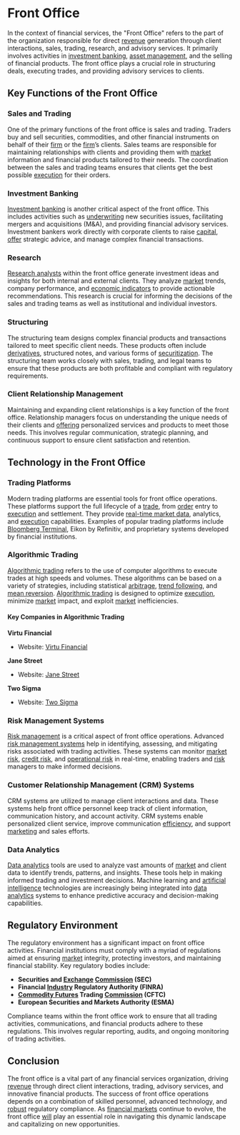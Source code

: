# Front Office

In the context of financial services, the "Front Office" refers to the part of the organization responsible for direct [revenue](../r/revenue.md) generation through client interactions, sales, trading, research, and advisory services. It primarily involves activities in [investment banking](../i/investment_banking.md), [asset management](../a/asset_management.md), and the selling of financial products. The front office plays a crucial role in structuring deals, executing trades, and providing advisory services to clients.

## Key Functions of the Front Office

### Sales and Trading

One of the primary functions of the front office is sales and trading. Traders buy and sell securities, commodities, and other financial instruments on behalf of their [firm](../f/firm.md) or the [firm](../f/firm.md)’s clients. Sales teams are responsible for maintaining relationships with clients and providing them with [market](../m/market.md) information and financial products tailored to their needs. The coordination between the sales and trading teams ensures that clients get the best possible [execution](../e/execution.md) for their orders.

### Investment Banking

[Investment banking](../i/investment_banking.md) is another critical aspect of the front office. This includes activities such as [underwriting](../u/underwriting.md) new securities issues, facilitating mergers and acquisitions (M&A), and providing financial advisory services. Investment bankers work directly with corporate clients to raise [capital](../c/capital.md), [offer](../o/offer.md) strategic advice, and manage complex financial transactions.

### Research

[Research analysts](../r/research_analysts.md) within the front office generate investment ideas and insights for both internal and external clients. They analyze [market](../m/market.md) trends, company performance, and [economic indicators](../e/economic_indicators.md) to provide actionable recommendations. This research is crucial for informing the decisions of the sales and trading teams as well as institutional and individual investors.

### Structuring

The structuring team designs complex financial products and transactions tailored to meet specific client needs. These products often include [derivatives](../d/derivatives.md), structured notes, and various forms of [securitization](../s/securitization.md). The structuring team works closely with sales, trading, and legal teams to ensure that these products are both profitable and compliant with regulatory requirements.

### Client Relationship Management

Maintaining and expanding client relationships is a key function of the front office. Relationship managers focus on understanding the unique needs of their clients and [offering](../o/offering.md) personalized services and products to meet those needs. This involves regular communication, strategic planning, and continuous support to ensure client satisfaction and retention.

## Technology in the Front Office

### Trading Platforms

Modern trading platforms are essential tools for front office operations. These platforms support the full lifecycle of a [trade](../t/trade.md), from [order](../o/order.md) entry to [execution](../e/execution.md) and settlement. They provide [real-time market data](../r/real-time_market_data.md), analytics, and [execution](../e/execution.md) capabilities. Examples of popular trading platforms include [Bloomberg Terminal](../b/bloomberg_terminal.md), Eikon by Refinitiv, and proprietary systems developed by financial institutions.

### Algorithmic Trading

[Algorithmic trading](../a/accountability.md) refers to the use of computer algorithms to execute trades at high speeds and volumes. These algorithms can be based on a variety of strategies, including statistical [arbitrage](../a/arbitrage.md), [trend following](../t/trend_following.md), and [mean reversion](../m/mean_reversion.md). [Algorithmic trading](../a/accountability.md) is designed to optimize [execution](../e/execution.md), minimize [market](../m/market.md) impact, and exploit [market](../m/market.md) inefficiencies.

#### Key Companies in Algorithmic Trading

**Virtu Financial**
- Website: [Virtu Financial](https://www.virtu.com)

**Jane Street**
- Website: [Jane Street](https://www.janestreet.com)

**Two Sigma**
- Website: [Two Sigma](https://www.twosigma.com)

### Risk Management Systems

[Risk management](../r/risk_management.md) is a critical aspect of front office operations. Advanced [risk management systems](../r/risk_management_systems.md) help in identifying, assessing, and mitigating risks associated with trading activities. These systems can monitor [market risk](../m/market_risk.md), [credit risk](../c/credit_risk.md), and [operational risk](../o/operational_risk.md) in real-time, enabling traders and [risk](../r/risk.md) managers to make informed decisions.

### Customer Relationship Management (CRM) Systems

CRM systems are utilized to manage client interactions and data. These systems help front office personnel keep track of client information, communication history, and account activity. CRM systems enable personalized client service, improve communication [efficiency](../e/efficiency.md), and support [marketing](../m/marketing.md) and sales efforts.

### Data Analytics

[Data analytics](../d/data_analytics.md) tools are used to analyze vast amounts of [market](../m/market.md) and client data to identify trends, patterns, and insights. These tools help in making informed trading and investment decisions. Machine learning and [artificial intelligence](../a/artificial_intelligence_in_trading.md) technologies are increasingly being integrated into [data analytics](../d/data_analytics.md) systems to enhance predictive accuracy and decision-making capabilities.

## Regulatory Environment

The regulatory environment has a significant impact on front office activities. Financial institutions must comply with a myriad of regulations aimed at ensuring [market](../m/market.md) integrity, protecting investors, and maintaining financial stability. Key regulatory bodies include:

- **Securities and [Exchange](../e/exchange.md) [Commission](../c/commission.md) (SEC)**
- **Financial [Industry](../i/industry.md) Regulatory Authority (FINRA)**
- **[Commodity Futures](../c/commodity_futures.md) Trading [Commission](../c/commission.md) (CFTC)**
- **European Securities and Markets Authority (ESMA)**

Compliance teams within the front office work to ensure that all trading activities, communications, and financial products adhere to these regulations. This involves regular reporting, audits, and ongoing monitoring of trading activities.

## Conclusion

The front office is a vital part of any financial services organization, driving [revenue](../r/revenue.md) through direct client interactions, trading, advisory services, and innovative financial products. The success of front office operations depends on a combination of skilled personnel, advanced technology, and [robust](../r/robust.md) regulatory compliance. As [financial markets](../f/financial_market.md) continue to evolve, the front office [will](../w/will.md) play an essential role in navigating this dynamic landscape and capitalizing on new opportunities.